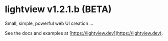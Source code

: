 # lightview v1.2.1.b (BETA)

Small, simple, powerful web UI creation ... 

See the docs and examples at [https://lightview.dev](https://lightview.dev).

